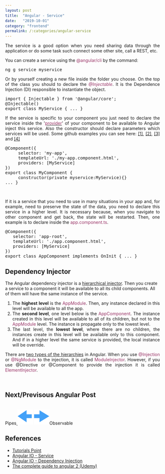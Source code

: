 ```yaml
---
layout: post
title:  "Angular - Service"
date:   "2019-10-01"
category: "frontend"
permalink: /:categories/angular-service
---
```


<p style="text-align: justify;">The service is a good option when you need sharing data through the application or do some task such connect some other site, call a REST, etc.</p>
You can create a service using the <span style="color: #993366;">@angular/cli</span> by the command:
<pre class="result notranslate">ng g service myservice</pre>
<p style="text-align: justify;">Or by yourself creating a new file inside the folder you choose. On the top of the class you should to declare the <em><span style="color: #993366;">@Injectable</span></em>. It is the Dependence Injection (DI) responsible to instantiate the object.</p>

<div>
<pre>import { Injectable } from '@angular/core';
@Injectable()
export class MyService { ... }</pre>
</div>
<p style="text-align: justify;">If the service is specific to your component you just need to declare the service inside the '<a href="https://angular.io/guide/dependency-injection-providers#dependency-providers"><span style="color: #993366;">provider</span></a>' of your component to be available to Angular inject this service. Also the constructor should declare parameters which services will be used. Some github examples you can see here: <a href="https://github.com/fabiana2611/br-prev-analisys/blob/master/src/app/core/http/open-data-br.service.ts">[1]</a>, <a href="https://github.com/fabiana2611/br-prev-analisys/blob/master/src/app/modules/acidente-trabalho/acidente.service.ts">[2]</a>, <a href="https://github.com/fabiana2611/br-prev-analisys/blob/master/src/app/modules/beneficios/beneficio.service.ts">[3]</a> and <a href="https://github.com/fabiana2611/br-prev-analisys/blob/master/src/app/modules/contribuicao/contribuicao.service.ts">[4]</a></p>

<pre>
@Component({
     selector: 'my-app',
     templateUrl: './my-app.component.html',
     providers: [MyService]
})
export class MyComponent {
     constructor(private myservice:MyService){}
... }
</pre>
 
<p style="text-align: justify;">If it is a service that you need to use in many situations in your app and, for example, need to preserve the state of the data, you need to declare this service in a higher level. It is necessary because, when you navigate to other component and get back, the state will be restarted. Then, one example is to declare inside the <span style="color: #993366;">app.component.ts</span>.</p>

<div>
<pre>@Component({
   selector: 'app-root',
   templateUrl: './app.component.html',
   providers: [MyService]
})
export class AppComponent implements OnInit { ... }</pre>
</div>
<h2>Dependency Injector</h2>
The Angular dependency injector is a <a href="https://angular.io/guide/hierarchical-dependency-injection">hierarchical injector</a>. Then you create a service to a component it will be available to all its child components. All of them will have the same instance of the service.
<ol>
	<li style="text-align: justify;">The <strong>highest</strong> <strong>level</strong> is the <span style="color: #993366;">AppModule</span>. Then, any instance declared in this level will be available to all the app.</li>
	<li style="text-align: justify;">The <strong>second level</strong>, one level below is the <span style="color: #993366;">AppComponent</span>. The instance created in this level will be available to all of its children, but not to the <span style="color: #993366;">AppModule</span> level. The instance is propagate only to the lowest level.</li>
	<li style="text-align: justify;">The last level, the <strong>lowest level</strong>, where there are no children, the instances create in this level will be available only to this component. And if in a higher level the same service is provided, the local instance will be override.</li>
</ol>
<p style="text-align: justify;">There are <a href="https://angular.io/guide/hierarchical-dependency-injection#two-injector-hierarchies">two types of the hierarchies</a> in Angular. When you use <span style="color: #993366;">@Injection</span> or <span style="color: #993366;">@NgModule</span> to the injection, it is called <span style="color: #993366;">ModuleInjector</span>. However, if you use @Directive or @Component to provide the injection it is called <span style="color: #993366;">ElementInjector</span>.</p>

<br/>
<h2>Next/Previsous Angular Post</h2>
<br/>
Pipes<a href="https://fabiana2611.github.io/angular/angular-pipes" class="btn btn-primary">
<img src="/img/angular/previous.png" width="50" height="50" ></a> <a href="https://fabiana2611.github.io/angular/angular-observable" class="btn btn-primary"> <img src="/img/angular/next.png" width="50" height="50" ></a>Observable

<h2>References</h2>
<ul>
	<li><a href="https://www.tutorialspoint.com/angular7/angular7_services.htm">Tutorials Point</a></li>
	<li><a href="https://angular.io/guide/architecture-services">Angular IO - Service</a></li>
	<li><a href="https://angular.io/guide/dependency-injection">Angular IO - Dependency Injection</a></li>
	<li><a href="https://www.udemy.com/course/the-complete-guide-to-angular-2/">The complete guide to angular 2 (Udemy)</a></li>
</ul>
